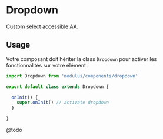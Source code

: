 # Dropdown

Custom select accessible AA.

## Usage

Votre composant doit hériter la class `Dropdown` pour activer les fonctionnalités sur votre élément :

```js
import Dropdown from 'modulus/components/dropdown'

export default class extends Dropdown {

  onInit() {
    super.onInit() // activate dropdown
  }

}
```

@todo